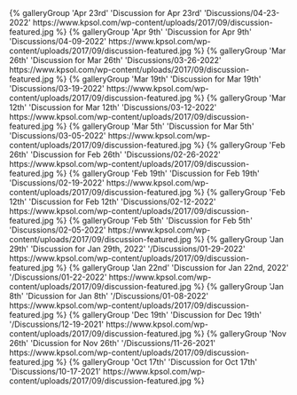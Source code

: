 <div class="gallery-group-main">
	{% galleryGroup 'Apr 23rd' 'Discussion for Apr 23rd' 'Discussions/04-23-2022' https://www.kpsol.com/wp-content/uploads/2017/09/discussion-featured.jpg %}
    {% galleryGroup 'Apr 9th' 'Discussion for Apr 9th' 'Discussions/04-09-2022' https://www.kpsol.com/wp-content/uploads/2017/09/discussion-featured.jpg %}
    {% galleryGroup 'Mar 26th' 'Discussion for Mar 26th' 'Discussions/03-26-2022' https://www.kpsol.com/wp-content/uploads/2017/09/discussion-featured.jpg %}
    {% galleryGroup 'Mar 19th' 'Discussion for Mar 19th' 'Discussions/03-19-2022' https://www.kpsol.com/wp-content/uploads/2017/09/discussion-featured.jpg %}
    {% galleryGroup 'Mar 12th' 'Discussion for Mar 12th' 'Discussions/03-12-2022' https://www.kpsol.com/wp-content/uploads/2017/09/discussion-featured.jpg %}
    {% galleryGroup 'Mar 5th' 'Discussion for Mar 5th' 'Discussions/03-05-2022' https://www.kpsol.com/wp-content/uploads/2017/09/discussion-featured.jpg %}
    {% galleryGroup 'Feb 26th' 'Discussion for Feb 26th' 'Discussions/02-26-2022' https://www.kpsol.com/wp-content/uploads/2017/09/discussion-featured.jpg %}
    {% galleryGroup 'Feb 19th' 'Discussion for Feb 19th' 'Discussions/02-19-2022' https://www.kpsol.com/wp-content/uploads/2017/09/discussion-featured.jpg %}
    {% galleryGroup 'Feb 12th' 'Discussion for Feb 12th' 'Discussions/02-12-2022' https://www.kpsol.com/wp-content/uploads/2017/09/discussion-featured.jpg %}
	{% galleryGroup 'Feb 5th' 'Discussion for Feb 5th' 'Discussions/02-05-2022' https://www.kpsol.com/wp-content/uploads/2017/09/discussion-featured.jpg %}
	{% galleryGroup 'Jan 29th' 'Discussion for Jan 29th, 2022' '/Discussions/01-29-2022' https://www.kpsol.com/wp-content/uploads/2017/09/discussion-featured.jpg %}
	{% galleryGroup 'Jan 22nd' 'Discussion for Jan 22nd, 2022' '/Discussions/01-22-2022' https://www.kpsol.com/wp-content/uploads/2017/09/discussion-featured.jpg %}
	{% galleryGroup 'Jan 8th' 'Dicussion for Jan 8th' '/Discussions/01-08-2022' https://www.kpsol.com/wp-content/uploads/2017/09/discussion-featured.jpg %}
	{% galleryGroup 'Dec 19th' 'Discussion for Dec 19th' '/Discussions/12-19-2021' https://www.kpsol.com/wp-content/uploads/2017/09/discussion-featured.jpg %}
	{% galleryGroup 'Nov 26th' 'Dicussion for Nov 26th' '/Discussions/11-26-2021' https://www.kpsol.com/wp-content/uploads/2017/09/discussion-featured.jpg %}
	{% galleryGroup 'Oct 17th' 'Discussion for Oct 17th' 'Discussions/10-17-2021' https://www.kpsol.com/wp-content/uploads/2017/09/discussion-featured.jpg %}
</div>
